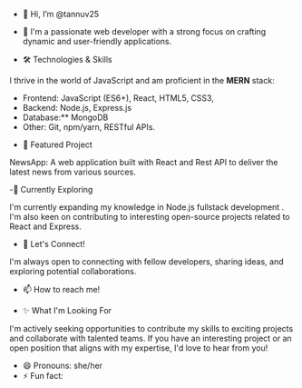 - 👋 Hi, I’m @tannuv25

- 👀 I'm a passionate web developer with a strong focus on crafting dynamic and user-friendly applications.

- 🛠️ Technologies & Skills

I thrive in the world of JavaScript and am proficient in the **MERN** stack:

* Frontend: JavaScript (ES6+), React, HTML5, CSS3, 
* Backend: Node.js, Express.js
* Database:** MongoDB
* Other: Git, npm/yarn, RESTful APIs.

- 🚀 Featured Project

NewsApp: A web application built with React and Rest API to deliver the latest news from various sources.

-🌱 Currently Exploring

I'm currently expanding my knowledge in Node.js fullstack development . I'm also keen on contributing to interesting open-source projects related to React and Express.

- 🤝 Let's Connect!

I'm always open to connecting with fellow developers, sharing ideas, and exploring potential collaborations.

- 📫 How to reach me!

[Linkedin]:https://www.linkedin.com/in/tannu-verma-460282229/
[GitHub]:https://github.com/tannuv25

- ✨ What I'm Looking For

I'm actively seeking opportunities to contribute my skills to exciting projects and collaborate with talented teams. If you have an interesting project or an open position that aligns with my expertise, I'd love to hear from you!

- 😄 Pronouns: she/her
- ⚡ Fun fact: 

<!---
tannuv25/tannuv25 is a ✨ special ✨ repository because its `README.md` (this file) appears on your GitHub profile.
You can click the Preview link to take a look at your changes.
--->

